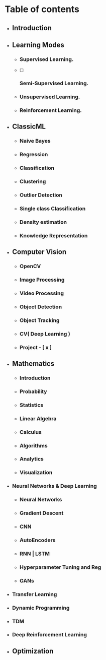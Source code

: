 # Table of contents

- ## Introduction

- ## Learning Modes
  
  - ### Supervised Learning.
  
  - [ ] ### Semi-Supervised Learning.
  
  - ### Unsupervised Learning.
  
  - ### Reinforcement Learning.

- ## ClassicML
  
  - ### Naive Bayes
  
  - ### Regression
  
  - ### Classification
  
  - ### Clustering
  
  - ### Outlier Detection
  
  - ### Single class Classification
  
  - ### Density estimation
  
  - ### Knowledge Representation

- ## Computer Vision
  
  - ### OpenCV
  
  - ### Image Processing
  
  - ### Video Processing
  
  - ### Object Detection
  
  - ### Object Tracking
  
  - ### CV( Deep Learning )
  
  - ### Project - [ x ]

- ## Mathematics
  
  - ### Introduction
  
  - ### Probability
  
  - ### Statistics
  
  - ### Linear Algebra
  
  - ### Calculus
  
  - ### Algorithms
  
  - ### Analytics
  
  - ### Visualization

- ### Neural Networks & Deep Learning
  
  - ### Neural Networks
  
  - ### Gradient Descent
  
  - ### CNN
  
  - ### AutoEncoders
  
  - ### RNN | LSTM
  
  - ### Hyperparameter Tuning and Reg
  
  - ### GANs

- ### Transfer Learning

- ### Dynamic Programming

- ### TDM

- ### Deep Reinforcement Learning

- ## Optimization

